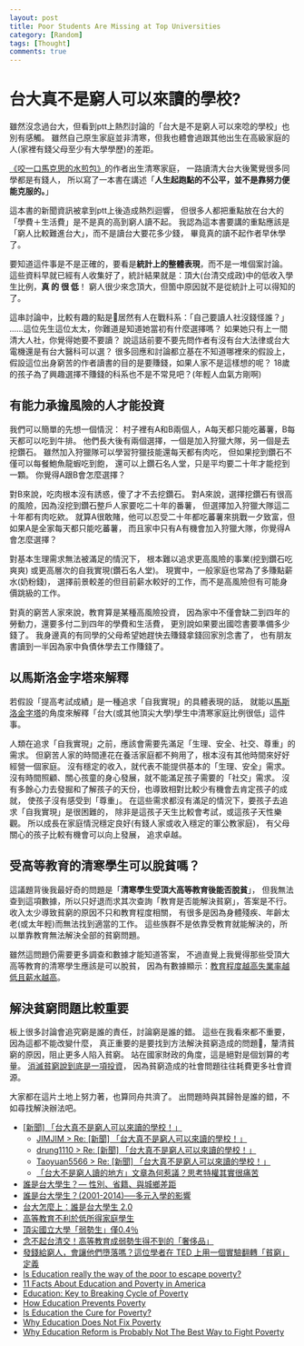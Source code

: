 ```yaml
---
layout: post
title: Poor Students Are Missing at Top Universities
category: [Random]
tags: [Thought]
comments: true
---
```

# 台大真不是窮人可以來讀的學校?

雖然沒念過台大，但看到ptt上熱烈討論的「台大是不是窮人可以來唸的學校」也別有感觸。
雖然自己原生家庭並非清寒，但我也體會過跟其他出生在高級家庭的人(家裡有錢父母至少有大學學歷)的差距。

<!--read more-->

[《咬一口馬克思的水煎包》]((http://www.books.com.tw/products/0010765505))的作者出生清寒家庭，
一路讀清大台大後驚覺很多同學都是有錢人，
所以寫了一本書在講述「**人生起跑點的不公平，並不是靠努力便能克服的。**」

這本書的新聞資訊被拿到ptt上後造成熱烈迴響，
但很多人都把重點放在台大的「學費＋生活費」是不是真的高到窮人讀不起。
我認為這本書要講的重點應該是「窮人比較難進台大」，而不是讀台大要花多少錢，
畢竟真的讀不起作者早休學了。

要知道這件事是不是正確的，要看是**統計上的整體表現**，而不是一堆個案討論。
這些資料早就已經有人收集好了，統計結果就是：頂大(台清交成政)中的低收入學生比例，**真 的 很 低**！
窮人很少來念頂大，但箇中原因就不是從統計上可以得知的了。

這串討論中，比較有趣的點是居然有人在戰科系：「自己要讀人社沒錢怪誰？」
......這位先生這位太太，你難道是知道她當初有什麼選擇嗎？
如果她只有上一間清大人社，你覺得她要不要讀？
說這話前要不要先問作者有沒有台大法律或台大電機還是有台大醫科可以選？
很多回應和討論都立基在不知道哪裡來的假設上，
假設這位出身窮苦的作者讀書的目的是要賺錢，如果人家不是這樣想的呢？
18歲的孩子為了興趣選擇不賺錢的科系也不是不常見吧？(年輕人血氣方剛啊)

## 有能力承擔風險的人才能投資

我們可以簡單的先想一個情況：
村子裡有A和B兩個人，A每天都只能吃蕃薯，B每天都可以吃到牛排。
他們長大後有兩個選擇，一個是加入狩獵大隊，另一個是去挖鑽石。
雖然加入狩獵隊可以學習狩獵技能還每天都有肉吃，
但如果挖到鑽石不僅可以每餐鮑魚龍蝦吃到飽，
還可以上鑽石名人堂，只是平均要二十年才能挖到一顆。
你覺得A跟B會怎麼選擇？

對B來說，吃肉根本沒有誘惑，傻了才不去挖鑽石。
對A來說，選擇挖鑽石有很高的風險，因為沒挖到鑽石整戶人家要吃二十年的番薯，
但選擇加入狩獵大隊這二十年都有肉吃欸。
就算A很敢賭，他可以忍受二十年都吃蕃薯來挑戰一夕致富，但如果A是全家每天都只能吃蕃薯，
而且家中只有A有機會加入狩獵大隊，你覺得A會怎麼選擇？

對基本生理需求無法被滿足的情況下，
根本難以追求更高風險的事業(挖到鑽石吃爽爽)
或更高層次的自我實現(鑽石名人堂)。
現實中，一般家庭也常為了多賺點薪水(奶粉錢)，
選擇前景較差的但目前薪水較好的工作，而不是高風險但有可能身價跳級的工作。

對真的窮苦人家來說，教育算是某種高風險投資，
因為家中不僅會缺二到四年的勞動力，還要多付二到四年的學費和生活費，
更別說如果要出國唸書要準備多少錢了。
我身邊真的有同學的父母希望她趕快去賺錢拿錢回家別念書了，
也有朋友書讀到一半因為家中負債休學去工作賺錢了。

## 以馬斯洛金字塔來解釋

若假設「提高考試成績」是一種追求「自我實現」的具體表現的話，
就能以[馬斯洛金字塔](https://zh.wikipedia.org/wiki/%E9%9C%80%E6%B1%82%E5%B1%82%E6%AC%A1%E7%90%86%E8%AE%BA)的角度來解釋「台大(或其他頂尖大學)學生中清寒家庭比例很低」這件事。

人類在追求「自我實現」之前，應該會需要先滿足「生理、安全、社交、尊重」的需求。
但窮苦人家的時間連花在養活家庭都不夠用了，根本沒有其他時間來好好經營一個家庭。
沒有穩定的收入，就代表不能提供基本的「生理、安全」需求。
沒有時間照顧、關心孩童的身心發展，就不能滿足孩子需要的「社交」需求。
沒有多餘心力去發掘和了解孩子的天份，也導致相對比較少有機會去肯定孩子的成就，
使孩子沒有感受到「尊重」。
在這些需求都沒有滿足的情況下，要孩子去追求「自我實現」是很困難的，
除非是這孩子天生比較會考試，或這孩子天性樂觀。
所以成長在家庭情況穩定良好(有錢人家或收入穩定的軍公教家庭)，
有父母關心的孩子比較有機會可以向上發展，
追求卓越。

## 受高等教育的清寒學生可以脫貧嗎？

這議題背後我最好奇的問題是「**清寒學生受頂大高等教育後能否脫貧**」，
但我無法查到這項數據，所以只好退而求其次查詢「教育是否能解決貧窮」，答案是不行。
收入太少導致貧窮的原因不只和教育程度相關，
有很多是因為身體殘疾、年齡太老(或太年輕)而無法找到適當的工作。
這些族群不是依靠受教育就能解決的，所以單靠教育無法解決全部的貧窮問題。

雖然這問題仍需要更多調查和數據才能知道答案，
不過直覺上我覺得那些受頂大高等教育的清寒學生應該是可以脫貧，
因為有數據顯示：[教育程度越高失業率越低且薪水越高](https://www.bls.gov/emp/ep_chart_001.htm)。

## 解決貧窮問題比較重要

板上很多討論會追究窮是誰的責任，討論窮是誰的錯。
這些在我看來都不重要，因為這都不能改變什麼，
真正重要的是要找到方法解決貧窮造成的問題，釐清貧窮的原因，阻止更多人陷入貧窮。
站在國家財政的角度，這是絕對是個划算的考量。
[消滅貧窮說到底是一項投資](https://www.youtube.com/watch?v=aIL_Y9g7Tg0)，
因為貧窮造成的社會問題往往耗費更多社會資源。

大家都在這片土地上努力著，也算同舟共濟了。
出問題時與其歸咎是誰的錯，不如尋找解決辦法吧。

- [[新聞] 「台大真不是窮人可以來讀的學校！」](https://disp.cc/b/163-anFU)
  - [JIMJIM > Re: [新聞] 「台大真不是窮人可以來讀的學校！」](https://disp.cc/b/163-anLD)
  - [drung1110 > Re: [新聞] 「台大真不是窮人可以來讀的學校！」](https://www.ptt.cc/bbs/Gossiping/M.1513770984.A.0AE.html)
  - [Taoyuan5566 > Re: [新聞] 「台大真不是窮人可以來讀的學校！」](https://www.ptt.cc/bbs/Gossiping/M.1513701675.A.7E7.html)
  - [「台大不是窮人讀的地方」文章為何惹議？思考特權其實很痛苦](https://womany.net/read/article/15109)
- [誰是台大學生？— 性別、省籍、與城鄉差距](http://homepage.ntu.edu.tw/~luohm/NTU.pdf)
- [誰是台大學生？(2001-2014)──多元入學的影響](http://www.econ.ntu.edu.tw/ter/new/data/new/forthcoming/104-014.pdf)
- [台大怎麼上：誰是台大學生 2.0](https://talkecon.com/ntu_admission/)
- [高等教育不利於低所得家庭學生](https://sm1215blog.wordpress.com/2014/07/31/%E9%99%B3%E6%AD%A3%E6%98%8C/)
- [頂尖國立大學「弱勢生」僅0.4％](https://www.ettoday.net/news/20131118/297374.htm)
- [念不起台清交！高等教育成弱勢生得不到的「奢侈品」](https://www.thenewslens.com/article/16598)
- [發錢給窮人，會讓他們墮落嗎？這位學者在 TED 上用一個實驗翻轉「貧窮」定義](https://buzzorange.com/2017/07/25/why-the-poor-is-poor/)
- [Is Education really the way of the poor to escape poverty?](https://www.researchgate.net/post/Is_Education_really_the_way_of_the_poor_to_escape_poverty)
- [11 Facts About Education and Poverty in America](https://www.dosomething.org/us/facts/11-facts-about-education-and-poverty-america)
- [Education: Key to Breaking Cycle of Poverty](https://www.huffingtonpost.com/gloria-bonilla-santiago/education-key-to-breaking_b_14369716.html)
- [How Education Prevents Poverty](https://borgenproject.org/education-prevents-poverty/)
- [Is Education the Cure for Poverty?](http://prospect.org/article/education-cure-poverty)
- [Why Education Does Not Fix Poverty](http://www.demos.org/blog/12/2/15/why-education-does-not-fix-poverty)
- [Why Education Reform is Probably Not The Best Way to Fight Poverty](http://paul-bruno.com/2014/04/why-education-reform-is-probably-not-the-best-way-to-fight-poverty/)

